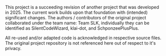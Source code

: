 This project is a succeeding revision of another project that was developed in 2025. The current work builds upon that foundation with (intended) significant changes. The authors / contributors of the original project collaborated under the team name: Team SLK, individually they can be identified as SilentCodeWizard, klai-dot, and SchponzeePlusPlus.

All re-used and/or adapted code is acknowledged in respective source files. The original project repository is not referenced here out of respect to it's privacy.
